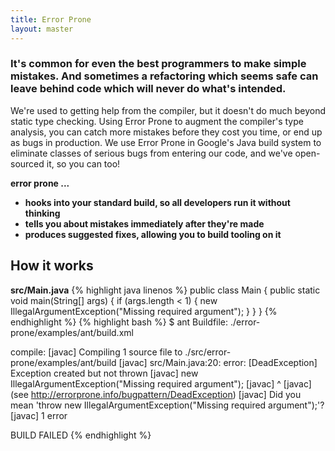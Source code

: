 ```yaml
---
title: Error Prone
layout: master
---
```


### It's common for even the best programmers to make simple mistakes. And sometimes a refactoring which seems safe can leave behind code which will never do what's intended.

We're used to getting help from the compiler, but it doesn't do much beyond static type checking. Using Error Prone to augment the compiler's type analysis, you can catch more mistakes before they cost you time, or end up as bugs in production. We use Error Prone in Google's Java build system to eliminate classes of serious bugs from entering our code, and we've open-sourced it, so you can too!

__error prone ...__

* __hooks into your standard build, so all developers run it without thinking__
* __tells you about mistakes immediately after they're made__
* __produces suggested fixes, allowing you to build tooling on it__

## How it works
__src/Main.java__
{% highlight java linenos %}
public class Main {
  public static void main(String[] args) {
    if (args.length < 1) {
      new IllegalArgumentException("Missing required argument");
    }
  }
}
{% endhighlight %}
{% highlight bash %}
$ ant
Buildfile: ./error-prone/examples/ant/build.xml

compile:
    [javac] Compiling 1 source file to ./src/error-prone/examples/ant/build
    [javac] src/Main.java:20: error: [DeadException] Exception created but not thrown
    [javac]       new IllegalArgumentException("Missing required argument");
    [javac]       ^
    [javac]     (see http://errorprone.info/bugpattern/DeadException)
    [javac]   Did you mean 'throw new IllegalArgumentException("Missing required argument");'?
    [javac] 1 error

BUILD FAILED
{% endhighlight %}
